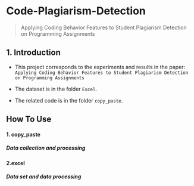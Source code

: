 # Code-Plagiarism-Detection

> Applying Coding Behavior Features to Student Plagiarism Detection on Programming Assignments

## 1. Introduction
* This project corresponds to the experiments and results in the paper: `Applying Coding Behavior Features to Student Plagiarism Detection on Programming Assignments`

* The dataset is in the folder `Excel`.

* The related code is in the folder `copy_paste`.

## How To Use

#### 1. copy_paste
##### Data collection and processing

#### 2.excel
##### Data set and data processing
